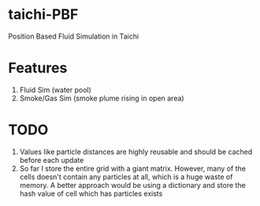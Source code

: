 # taichi-PBF
 Position Based Fluid Simulation in Taichi

# Features
1. Fluid Sim (water pool)
2. Smoke/Gas Sim (smoke plume rising in open area)

# TODO
1. Values like particle distances are highly reusable and should be cached before each update
2. So far I store the entire grid with a giant matrix. However, many of the cells doesn't contain any particles at all, which is a huge waste of memory. A better approach would be using a dictionary and store the hash value of cell which has particles exists
